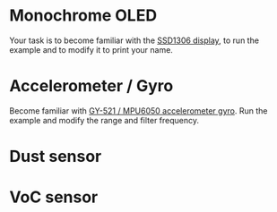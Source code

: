 # Monochrome OLED
Your task is to become familiar with the [SSD1306 display](https://learn.adafruit.com/monochrome-oled-breakouts), to run the example and to modify it to print your name.

# Accelerometer / Gyro
Become familiar with [GY-521 / MPU6050 accelerometer gyro](https://randomnerdtutorials.com/esp32-mpu-6050-accelerometer-gyroscope-arduino/). Run the example and modify the range and filter frequency.

# Dust sensor

# VoC sensor